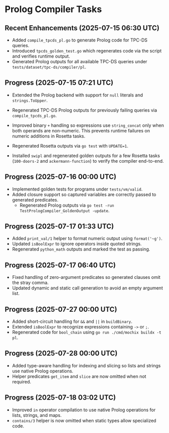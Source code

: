 # Prolog Compiler Tasks

## Recent Enhancements (2025-07-15 06:30 UTC)
- Added `compile_tpcds_pl.go` to generate Prolog code for TPC-DS queries.
- Introduced `tpcds_golden_test.go` which regenerates code via the script and verifies runtime output.
- Generated Prolog outputs for all available TPC-DS queries under `tests/dataset/tpc-ds/compiler/pl`.

## Progress (2025-07-15 07:21 UTC)
- Extended the Prolog backend with support for `null` literals and `strings.ToUpper`.
- Regenerated TPC-DS Prolog outputs for previously failing queries via `compile_tpcds_pl.go`.

- Improved binary `+` handling so expressions use `string_concat` only when both operands are non-numeric. This prevents runtime failures on numeric additions in Rosetta tasks.
- Regenerated Rosetta outputs via `go test` with `UPDATE=1`.
- Installed `swipl` and regenerated golden outputs for a few Rosetta tasks
  (`100-doors-2` and `ackermann-function`) to verify the compiler end-to-end.

## Progress (2025-07-16 00:00 UTC)
- Implemented golden tests for programs under `tests/vm/valid`.
- Added closure support so captured variables are correctly passed to
  generated predicates.
  - Regenerated Prolog outputs via `go test -run TestPrologCompiler_GoldenOutput -update`.

## Progress (2025-07-17 01:33 UTC)
- Added `print_val/1` helper to format numeric output using `format('~g')`.
- Updated `isBoolExpr` to ignore operators inside quoted strings.
- Regenerated `python_math` outputs and marked the test as passing.

## Progress (2025-07-17 06:40 UTC)
- Fixed handling of zero-argument predicates so generated clauses omit the stray comma.
- Updated dynamic and static call generation to avoid an empty argument list.

## Progress (2025-07-27 00:00 UTC)
- Added short-circuit handling for `&&` and `||` in `buildBinary`.
- Extended `isBoolExpr` to recognize expressions containing `->` or `;`.
- Regenerated code for `bool_chain` using `go run ./cmd/mochix buildx -t pl`.

## Progress (2025-07-28 00:00 UTC)
- Added type-aware handling for indexing and slicing so lists and strings use native Prolog operations.
- Helper predicates `get_item` and `slice` are now omitted when not required.

## Progress (2025-07-18 03:02 UTC)
- Improved `in` operator compilation to use native Prolog operations for lists, strings, and maps.
- `contains/3` helper is now omitted when static types allow specialized code.

